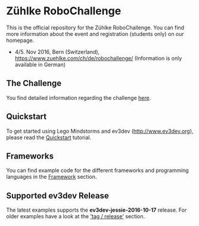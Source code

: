 
# Zühlke RoboChallenge
This is the official repository for the Zühlke RoboChallenge.
You can find more information about the event and registration (students only) on our homepage.

- 4/5. Nov 2016, Bern (Switzerland), https://www.zuehlke.com/ch/de/robochallenge/ (Information is only available in German)

## The Challenge

You find detailed information regarding the challenge [here](challenges/sumo.md).

## Quickstart

To get started using Lego Mindstorms and ev3dev (http://www.ev3dev.org), please read the
[Quickstart](quickstart.md) tutorial.

## Frameworks
You can find example code for the different frameworks and programming languages
in the [Framework](framework) section.

## Supported ev3dev Release
The latest examples supports the __ev3dev-jessie-2016-10-17__ release. For older examples have a look at the ['tag / release'](https://github.com/Zuehlke/robo-challenge/releases) section.
